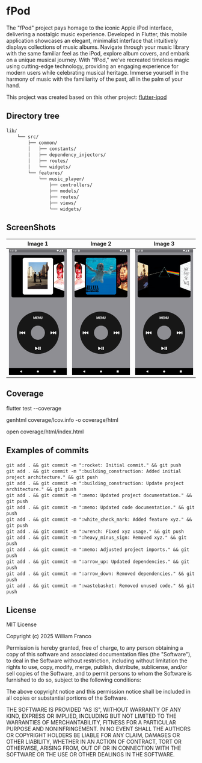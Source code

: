 # fPod

The "fPod" project pays homage to the iconic Apple iPod interface, delivering a nostalgic music experience. Developed in Flutter, this mobile application showcases an elegant, minimalist interface that intuitively displays collections of music albums. Navigate through your music library with the same familiar feel as the iPod, explore album covers, and embark on a unique musical journey. With "fPod," we've recreated timeless magic using cutting-edge technology, providing an engaging experience for modern users while celebrating musical heritage. Immerse yourself in the harmony of music with the familiarity of the past, all in the palm of your hand.

This project was created based on this other project: [flutter-ipod](https://github.com/vishalambre/flutter-ipod)


## Directory tree

```
lib/
    └── src/
        ├── common/
        │   ├── constants/
        │   ├── dependency_injectors/
        │   ├── routes/
        │   └── widgets/
        └── features/
            └── music_player/
                ├── controllers/
                ├── models/
                ├── routes/
                ├── views/
                └── widgets/
```


## ScreenShots

| Image 1 | Image 2 | Image 3 |
|----------|----------|----------|
| ![App Screenshot](assets/screenshots/screen-1.png) | ![App Screenshot](assets/screenshots/screen-2.png) | ![App Screenshot](assets/screenshots/screen-3.png) |


## Coverage

flutter test --coverage

genhtml coverage/lcov.info -o coverage/html

open coverage/html/index.html


## Examples of commits

```
git add . && git commit -m ":rocket: Initial commit." && git push
git add . && git commit -m ":building_construction: Added initial project architecture." && git push
git add . && git commit -m ":building_construction: Update project architecture." && git push
git add . && git commit -m ":memo: Updated project documentation." && git push
git add . && git commit -m ":memo: Updated code documentation." && git push
git add . && git commit -m ":white_check_mark: Added feature xyz." && git push
git add . && git commit -m ":wrench: Fixed xyz usage." && git push
git add . && git commit -m ":heavy_minus_sign: Removed xyz." && git push
git add . && git commit -m ":memo: Adjusted project imports." && git push
git add . && git commit -m ":arrow_up: Updated dependencies." && git push
git add . && git commit -m ":arrow_down: Removed dependencies." && git push
git add . && git commit -m ":wastebasket: Removed unused code." && git push
```


## License

MIT License

Copyright (c) 2025 William Franco

Permission is hereby granted, free of charge, to any person obtaining a copy
of this software and associated documentation files (the "Software"), to deal
in the Software without restriction, including without limitation the rights
to use, copy, modify, merge, publish, distribute, sublicense, and/or sell
copies of the Software, and to permit persons to whom the Software is
furnished to do so, subject to the following conditions:

The above copyright notice and this permission notice shall be included in all
copies or substantial portions of the Software.

THE SOFTWARE IS PROVIDED "AS IS", WITHOUT WARRANTY OF ANY KIND, EXPRESS OR
IMPLIED, INCLUDING BUT NOT LIMITED TO THE WARRANTIES OF MERCHANTABILITY,
FITNESS FOR A PARTICULAR PURPOSE AND NONINFRINGEMENT. IN NO EVENT SHALL THE
AUTHORS OR COPYRIGHT HOLDERS BE LIABLE FOR ANY CLAIM, DAMAGES OR OTHER
LIABILITY, WHETHER IN AN ACTION OF CONTRACT, TORT OR OTHERWISE, ARISING FROM,
OUT OF OR IN CONNECTION WITH THE SOFTWARE OR THE USE OR OTHER DEALINGS IN THE
SOFTWARE.


